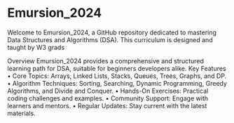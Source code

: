 # Emursion_2024
Welcome to Emursion_2024, a GitHub repository dedicated to mastering Data Structures and Algorithms (DSA). This curriculum is designed and taught by W3 grads

Overview
Emursion_2024 provides a comprehensive and structured learning path for DSA, suitable for beginners developers alike.
Key Features
  •	Core Topics: Arrays, Linked Lists, Stacks, Queues, Trees, Graphs, and DP.
  •	Algorithm Techniques: Sorting, Searching, Dynamic Programming, Greedy Algorithms, and Divide and Conquer.
  •	Hands-On Exercises: Practical coding challenges and examples.
  •	Community Support: Engage with learners and mentors.
  •	Regular Updates: Stay current with the latest materials.
